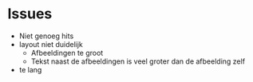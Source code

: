 # Issues
* Niet genoeg hits
* layout niet duidelijk
    * Afbeeldingen te groot
    * Tekst naast de afbeeldingen is veel groter dan de afbeelding zelf
* te lang